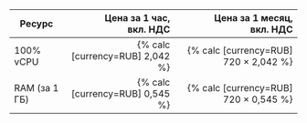 | Ресурс        | Цена за 1 час,<br>вкл. НДС                           | Цена за 1 месяц,<br>вкл. НДС |
|---------------|-----------------------------------------------------:|-----------------------------:|
| 100% vCPU     | {% calc [currency=RUB] 2,042 %} | {% calc [currency=RUB] 720 × 2,042 %} |
| RAM (за 1 ГБ) | {% calc [currency=RUB] 0,545 %}  | {% calc [currency=RUB] 720 × 0,545 %}  |
